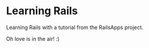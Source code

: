 Learning Rails
  ==
  Learning Rails with a tutorial from the RailsApps project.

  Oh love is in the air! :)